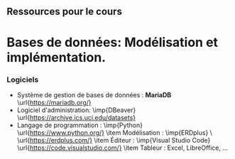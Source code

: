 ## Ressources pour le cours 
# Bases de données: Modélisation et implémentation.

### Logiciels 

* Système de gestion de bases de données : **MariaDB** \url{https://mariadb.org/}
* Logiciel d'administration: \imp{DBeaver} \url{https://archive.ics.uci.edu/datasets}
* Langage de programmation : \imp{Python} \url{https://www.python.org/}
  			\item Modélisation : \imp{ERDplus} \\ \url{https://erdplus.com/}
  			\item Éditeur : \imp{Visual Studio Code} \url{https://code.visualstudio.com/}
  			\item Tableur : Excel, LibreOffice, ...

